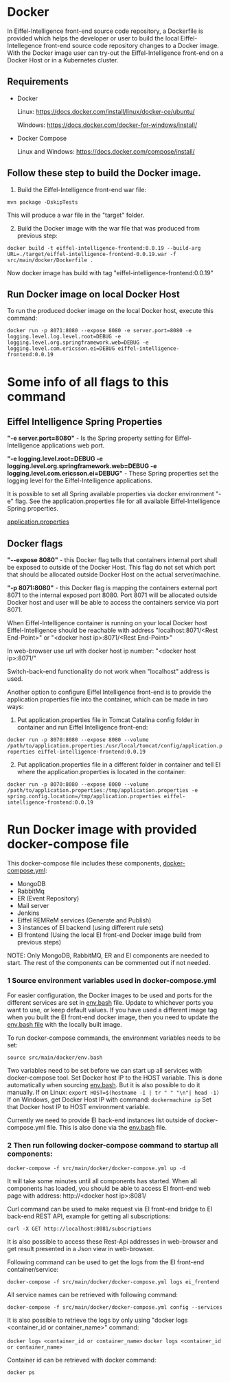 # Docker

In Eiffel-Intelligence front-end source code repository, a Dockerfile is provided which helps the developer or user to build the local Eiffel-Intellegence front-end source code repository changes to a Docker image.
With the Docker image user can try-out the Eiffel-Intelligence front-end on a Docker Host or in a Kubernetes cluster.

## Requirements
- Docker


  Linux: https://docs.docker.com/install/linux/docker-ce/ubuntu/


  Windows: https://docs.docker.com/docker-for-windows/install/

- Docker Compose

  Linux and Windows:  https://docs.docker.com/compose/install/

## Follow these step to build the Docker image.

1. Build the Eiffel-Intelligence front-end war file:

`mvn package -DskipTests`


This will produce a war file in the "target" folder.

2. Build the Docker image with the war file that was produced from previous step:

`docker build -t eiffel-intelligence-frontend:0.0.19 --build-arg URL=./target/eiffel-intelligence-frontend-0.0.19.war -f src/main/docker/Dockerfile .`

Now docker image has build with tag "eiffel-intelligence-frontend:0.0.19"

## Run Docker image on local Docker Host
To run the produced docker image on the local Docker host, execute this command:


`docker run -p 8071:8080 --expose 8080 -e server.port=8080 -e logging.level.log.level.root=DEBUG -e logging.level.org.springframework.web=DEBUG -e logging.level.com.ericsson.ei=DEBUG eiffel-intelligence-frontend:0.0.19`

# Some info of all flags to this command


## Eiffel Intelligence Spring Properties


<B>"-e server.port=8080"</B> - Is the Spring property setting for Eiffel-Intelligence applications web port.


<B>"-e logging.level.root=DEBUG -e logging.level.org.springframework.web=DEBUG -e
logging.level.com.ericsson.ei=DEBUG"</B> - These Spring properties set the logging level for the Eiffel-Intelligence applications.


It is possible to set all Spring available properties via docker environment "-e" flag. See the application.properties file for all available Eiffel-Intelligence Spring properties.


[application.properties](https://github.com/Ericsson/eiffel-intelligence/blob/master/src/main/resources/application.properties)


## Docker flags


<B>"--expose 8080"</B> - this Docker flag tells that containers internal port shall be exposed to outside of the Docker Host. This flag do not set which port that should be allocated outside Docker Host on the actual server/machine.


<B>"-p 8071:8080"</B> - this Docker flag is mapping the containers external port 8071 to the internal exposed port 8080. Port 8071 will be allocated outside Docker host and user will be able to access the containers service via port 8071.


When Eiffel-Intelligence container is running on your local Docker host Eiffel-Intelligence should be reachable with address "localhost:8071/\<Rest End-Point\>" or "\<docker host ip\>:8071/\<Rest End-Point\>"


In web-browser use url with docker host ip number: "\<docker host ip\>:8071/"

Switch-back-end functionality do not work when "localhost" address is used.

Another option to configure Eiffel Intelligence front-end is to provide the application properties file into the container, which can be made in two ways:
1. Put application.properties file in Tomcat Catalina config folder in container and run Eiffel Intelligence front-end:

`docker run -p 8070:8080 --expose 8080 --volume /path/to/application.properties:/usr/local/tomcat/config/application.properties eiffel-intelligence-frontend:0.0.19`

2. Put application.properties file in a different folder in container and tell EI where the application.properties is located in the container:

`docker run -p 8070:8080 --expose 8080 --volume /path/to/application.properties:/tmp/application.properties -e spring.config.location=/tmp/application.properties eiffel-intelligence-frontend:0.0.19`


# Run Docker image with provided docker-compose file
This docker-compose file includes these components, [docker-compose.yml](https://github.com/Ericsson/eiffel-intelligence-frontend/blob/master/src/main/docker/docker-compose.yml):
- MongoDB
- RabbitMq
- ER (Event Repository)
- Mail server
- Jenkins
- Eiffel REMReM services (Generate and Publish)
- 3 instances of EI backend (using different rule sets)
- EI frontend (Using the local EI front-end Docker image build from previous steps)

NOTE: Only MongoDB, RabbitMQ, ER and EI components are needed to start.
The rest of the components can be commented out if not needed.

### 1 Source environment variables used in docker-compose.yml

For easier configuration, the Docker images to be used and ports for the different
services are set in [env.bash](https://github.com/Ericsson/eiffel-intelligence-frontend/blob/master/src/main/docker/env.bash)
file. Update to whichever ports you want to use, or keep default values. If you have used a different image tag when you built the EI front-end
docker image, then you need to update the [env.bash file](https://github.com/Ericsson/eiffel-intelligence-frontend/blob/master/src/main/docker/env.bash)
with the locally built image.

To run docker-compose commands, the environment variables needs to be set:

    source src/main/docker/env.bash

Two variables need to be set before we can start up all services with docker-compose tool.
Set Docker host IP to the HOST variable. This is done automatically when sourcing [env.bash](https://github.com/Ericsson/eiffel-intelligence-frontend/blob/master/src/main/docker/env.bash).
But it is also possible to do it manually. If on Linux:
`export HOST=$(hostname -I | tr " " "\n"| head -1)`
If on Windows, get Docker Host IP with command: `dockermachine ip`
Set that Docker host IP to HOST environment variable.

Currently we need to provide EI back-end instances list outside of docker-compose.yml file.
This is also done via the [env.bash](https://github.com/Ericsson/eiffel-intelligence-frontend/blob/master/src/main/docker/env.bash)
file.

### 2 Then run following docker-compose command to startup all components:

    docker-compose -f src/main/docker/docker-compose.yml up -d

It will take some minutes until all components has started. When all components has loaded, you should be able to access EI front-end web page with address:
http://\<docker host ip\>:8081/

Curl command can be used to make request via EI front-end bridge to EI back-end REST API, example for getting all subscriptions:


`curl -X GET http://localhost:8081/subscriptions`

It is also possible to access these Rest-Api addresses in web-browser and get result presented in a Json view in web-browser.

Following command can be used to get the logs from the EI front-end container/service:

`docker-compose -f src/main/docker/docker-compose.yml logs ei_frontend`

All service names can be retrieved with following command:

`docker-compose -f src/main/docker/docker-compose.yml config --services`

It is also possible to retrieve the logs by only using "docker logs <container_id or container_name>" command:

`docker logs <container_id or container_name>`
`docker logs <container_id or container_name>`

Container id can be retrieved with docker command:

`docker ps`